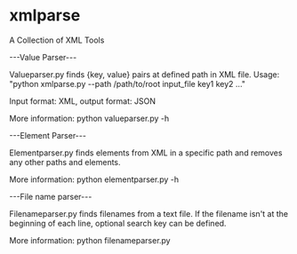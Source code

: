 # xmlparse

A Collection of XML Tools

---Value Parser---

Valueparser.py finds {key, value} pairs at defined path in XML file. Usage: "python xmlparse.py --path /path/to/root input_file key1 key2 ..."

Input format: XML, output format: JSON

More information: python valueparser.py -h

---Element Parser---

Elementparser.py finds elements from XML in a specific path and removes any other paths and elements.

More information: python elementparser.py -h

---File name parser---

Filenameparser.py finds filenames from a text file. If the filename isn't at the beginning of each line, optional search key can be defined.

More information: python filenameparser.py
